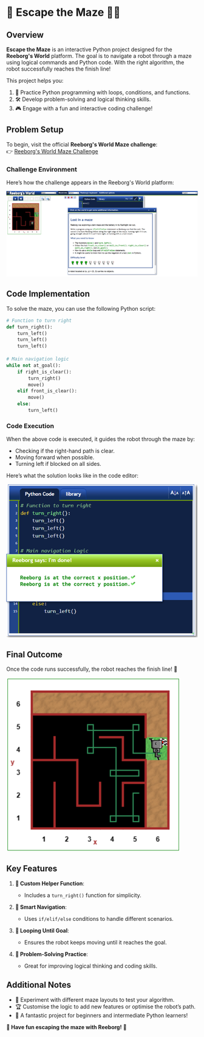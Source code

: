 # 🧩 **Escape the Maze** 🏃‍♂️

## Overview  
**Escape the Maze** is an interactive Python project designed for the **Reeborg's World** platform. The goal is to navigate a robot through a maze using logical commands and Python code. With the right algorithm, the robot successfully reaches the finish line!

This project helps you:
1. 🤖 Practice Python programming with loops, conditions, and functions.  
2. 🛠️ Develop problem-solving and logical thinking skills.  
3. 🎮 Engage with a fun and interactive coding challenge!

## Problem Setup  

To begin, visit the official **Reeborg's World Maze challenge**:  
👉 [Reeborg's World Maze Challenge](https://reeborg.ca/reeborg.html?lang=en&mode=python&menu=worlds%2Fmenus%2Freeborg_intro_en.json&name=Maze&url=worlds%2Ftutorial_en%2Fmaze1.json)  

### Challenge Environment  
Here’s how the challenge appears in the Reeborg's World platform:

![Reeborg's World Maze Instructions](images/reborg_world_instructions.png)

## Code Implementation  

To solve the maze, you can use the following Python script:  

```python
# Function to turn right
def turn_right():
    turn_left()
    turn_left()
    turn_left()

# Main navigation logic
while not at_goal():
    if right_is_clear():
        turn_right()
        move()
    elif front_is_clear():
        move()
    else:
        turn_left()
```

### Code Execution  
When the above code is executed, it guides the robot through the maze by:
- Checking if the right-hand path is clear.
- Moving forward when possible.
- Turning left if blocked on all sides.

Here’s what the solution looks like in the code editor:

![Successful Solution](images/success.png)

## Final Outcome  

Once the code runs successfully, the robot reaches the finish line! 🎉  

![Robot at Finish Line](images/finish_line.png)

## Key Features  

1. **📜 Custom Helper Function**:  
   - Includes a `turn_right()` function for simplicity.  

2. **🤖 Smart Navigation**:  
   - Uses `if/elif/else` conditions to handle different scenarios.  

3. **🔄 Looping Until Goal**:  
   - Ensures the robot keeps moving until it reaches the goal.  

4. **🧩 Problem-Solving Practice**:  
   - Great for improving logical thinking and coding skills.  

## Additional Notes  

- 🧠 Experiment with different maze layouts to test your algorithm.  
- 🏆 Customise the logic to add new features or optimise the robot’s path.  
- 🌟 A fantastic project for beginners and intermediate Python learners!  

**🚀 Have fun escaping the maze with Reeborg!** 🎉  
